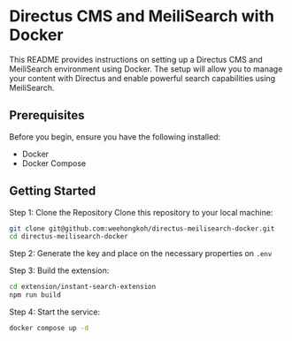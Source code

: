 # Directus CMS and MeiliSearch with Docker
This README provides instructions on setting up a Directus CMS and MeiliSearch environment using Docker. The setup will allow you to manage your content with Directus and enable powerful search capabilities using MeiliSearch.

## Prerequisites
Before you begin, ensure you have the following installed:
- Docker
- Docker Compose

## Getting Started
Step 1: Clone the Repository
Clone this repository to your local machine:
```bash
git clone git@github.com:weehongkoh/directus-meilisearch-docker.git
cd directus-meilisearch-docker
```

Step 2: Generate the key and place on the necessary properties on `.env`

Step 3: Build the extension:
```bash
cd extension/instant-search-extension
npm run build
```

Step 4: Start the service:
```bash
docker compose up -d
```
